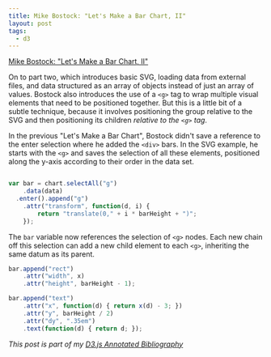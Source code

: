 ```yaml
---
title: Mike Bostock: "Let's Make a Bar Chart, II"
layout: post
tags:
  - d3
---
```


[Mike Bostock: "Let's Make a Bar Chart, II"][article]

On to part two, which introduces basic SVG, loading data from external files,
and data structured as an array of objects instead of just an array of values.
Bostock also introduces the use of a `<g>` tag to wrap multiple visual elements
that need to be positioned together. But this is a little bit of a subtle
technique, because it involves positioning the group relative to the SVG and
then positioning its children _relative to the `<g>` tag_.

In the previous "Let's Make a Bar Chart", Bostock didn't save a reference to the
enter selection where he added the `<div>` bars. In the SVG example, he starts
with the `<g>` and saves the selection of all these elements, positioned along
the y-axis according to their order in the data set.

```javascript

var bar = chart.selectAll("g")
    .data(data)
  .enter().append("g")
    .attr("transform", function(d, i) {
        return "translate(0," + i * barHeight + ")";
    });
```

The `bar` variable now references the selection of `<g>` nodes. Each new chain
off this selection can add a new child element to each `<g>`, inheriting the
same datum as its parent.

```javascript
bar.append("rect")
    .attr("width", x)
    .attr("height", barHeight - 1);

bar.append("text")
    .attr("x", function(d) { return x(d) - 3; })
    .attr("y", barHeight / 2)
    .attr("dy", ".35em")
    .text(function(d) { return d; });
```

_This post is part of my [D3.js Annotated Bibliography][d3biblio]_

[article]: http://bost.ocks.org/mike/bar/2/ "Let's Make a Bar Chart, II"
[d3biblio]: http://www.poorlytrainedape.com/tag/d3-bibliography/
